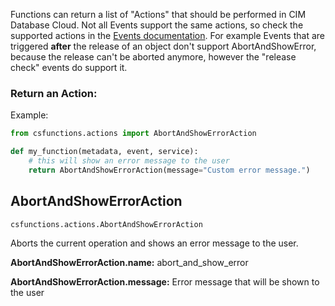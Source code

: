 Functions can return a list of "Actions" that should be performed in CIM Database Cloud. Not all Events support the same actions, so check the supported actions in the [Events documentation](events.md). For example Events that are triggered **after** the release of an object don't support AbortAndShowError, because the release can't be aborted anymore, however the "release check" events do support it.

### Return an Action:

Example:

```python
from csfunctions.actions import AbortAndShowErrorAction

def my_function(metadata, event, service):
    # this will show an error message to the user
    return AbortAndShowErrorAction(message="Custom error message.")
```

## AbortAndShowErrorAction

`csfunctions.actions.AbortAndShowErrorAction`

Aborts the current operation and shows an error message to the user.


**AbortAndShowErrorAction.name:** abort_and_show_error

**AbortAndShowErrorAction.message:** Error message that will be shown to the user
